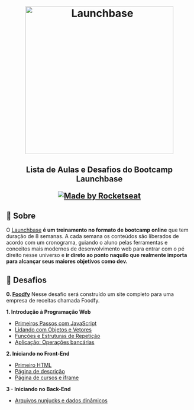 <h1 align="center">
    <img alt="Launchbase" src="https://storage.googleapis.com/golden-wind/bootcamp-launchbase/logo.png" width="400px" />
</h1>

<h2 align="center">
  <p>Lista de Aulas e Desafios do Bootcamp Launchbase</p>
  <p align="center">
    <a href="https://rocketseat.com.br">
      <img alt="Made by Rocketseat" src="https://img.shields.io/badge/made%20by-Rocketseat-%23F8952D">
    </a>
  </p>
</h2>

## 🔖 Sobre

O [Launchbase](https://rocketseat.com.br/launchbase) **é um treinamento no formato de bootcamp online** que tem duração de 8 semanas. A cada semana os conteúdos são liberados de acordo com um cronograma, guiando o aluno pelas ferramentas e conceitos mais modernos de desenvolvimento web para entrar com o pé direito nesse universo e **ir direto ao ponto naquilo que realmente importa para alcançar seus maiores objetivos como dev.**

## :rocket: Desafios

**0. [Foodfy](https://github.com/dauryellen/foodfy-bootcamp-challenge)**
Nesse desafio será construído um site completo para uma empresa de receitas chamada Foodfy.

**1. Introdução à Programação Web**

- [Primeiros Passos com JavaScript](https://github.com/dauryellen/bootcamp-launchbase/tree/master/desafios/01-1-primeiros-passos-com-js)
- [Lidando com Objetos e Vetores](https://github.com/dauryellen/bootcamp-launchbase/tree/master/desafios/01-2-lidando-com-objetos-e-vetores)
- [Funções e Estruturas de Repetição](https://github.com/dauryellen/bootcamp-launchbase/tree/master/desafios/01-3-funcoes-e-estruturas-de-repeticao)
- [Aplicação: Operações bancárias](https://github.com/dauryellen/bootcamp-launchbase/tree/master/desafios/01-4-aplicacao-operacoes-bancarias)

**2. Iniciando no Front-End**

- [Primeiro HTML](https://github.com/dauryellen/bootcamp-launchbase/blob/master/desafios/02-1-primeiro-html)
- [Página de descrição](https://github.com/dauryellen/bootcamp-launchbase/tree/master/desafios/02-2-pagina-descricao)
- [Página de cursos e iframe](https://github.com/dauryellen/bootcamp-launchbase/tree/master/desafios/02-3-pagina-cursos-e-iframe)

**3 - Iniciando no Back-End**

- [Arquivos nunjucks e dados dinâmicos](https://github.com/dauryellen/bootcamp-launchbase/tree/master/desafios/03-2-nunjucks-e-dados-dinamicos)
